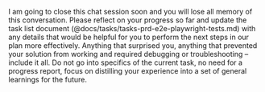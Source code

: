 I am going to close this chat session soon and you will lose all memory of this conversation. Please reflect on your progress so far and update the task list document (@docs/tasks/tasks-prd-e2e-playwright-tests.md) with any details that would be helpful for you to perform the next steps in our plan more effectively. Anything that surprised you, anything that prevented your solution from working and required debugging or troubleshooting – include it all. Do not go into specifics of the current task, no need for a progress report, focus on distilling your experience into a set of general learnings for the future.
